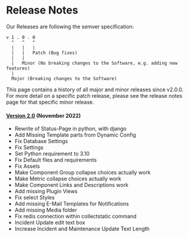 # Release Notes

Our Releases are following the semver specification:

````
v 1 . 0 . 0
  ^   ^   ^
  |   |   |
  |   |   Patch (Bug fixes)
  |   |
  |   Minor (No breaking changes to the Software, e.g. adding new features)
  |
  Major (Breaking changes to the Software)
````

This page contains a history of all major and minor releases since v2.0.0. For more detail on a specific patch release, please see the release notes page for that specific minor release.

#### [Version 2.0](./version-2.0.md) (November 2022)
* Rewrite of Status-Page in python, with django
* Add Missing Template parts from Dynamic Config
* Fix Database Settings
* Fix Settings
* Set Python requirement to 3.10
* Fix Default files and requirements
* Fix Assets
* Make Component Group collapse choices actually work
* Make Metric collapse choices actually work
* Make Component Links and Descriptions work
* Add missing Plugin Views
* Fix select Styles
* Add missing E-Mail Templates for Notifications
* Add missing Media folder
* Fix redis connection within collectstatic command
* Incident Update edit text box
* Increase Incident and Maintenance Update Text Length
